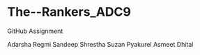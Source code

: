 # The--Rankers_ADC9
GitHub Assignment

Adarsha Regmi
Sandeep Shrestha 
Suzan Pyakurel
Asmeet Dhital 
